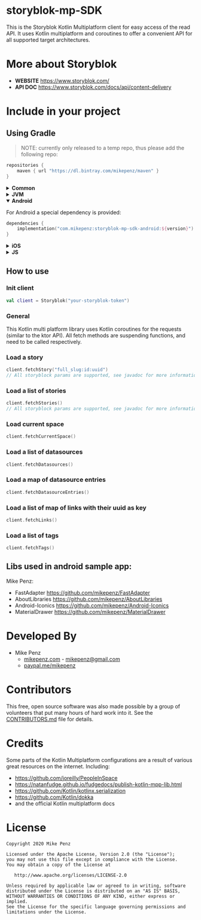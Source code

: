 # storyblok-mp-SDK

This is the Storyblok Kotlin Multiplatform client for easy access of the read API.
It uses Kotlin multiplatform and coroutines to offer a convenient API for all supported target architectures.

# More about Storyblok
- **WEBSITE** https://www.storyblok.com/
- **API DOC** https://www.storyblok.com/docs/api/content-delivery

# Include in your project
## Using Gradle

> NOTE: currently only released to a temp repo, thus please add the following repo:

```gradle
repositories {
    maven { url "https://dl.bintray.com/mikepenz/maven" }
}
```

<details><summary><b>Common</b></summary>
<p>

For experimental Kotlin [multiplatform projects](https://kotlinlang.org/docs/reference/multiplatform.html) the common module can only access APIs that are available on all the targets.
```kotlin
dependencies {
    implementation("com.mikepenz:storyblok-mp-sdk:${version}")
}
```

</p>
</details>

<details><summary><b>JVM</b></summary>
<p>

To use the storyblok SDK on JVM, you have to include:
```kotlin
dependencies {
    implementation("com.mikepenz:storyblok-mp-sdk-jvm:${version}")
}
```

</p>
</details>

<details open><summary><b>Android</b></summary>
<p>

For Android a special dependency is provided:
```kotlin
dependencies {
    implementation("com.mikepenz:storyblok-mp-sdk-android:${version}")
}
```

</p>
</details>

<details><summary><b>iOS</b></summary>
<p>

For iOS you will have to use the Kotlin Native [support](https://github.com/JetBrains/kotlin-native) and use the following dependency:
```kotlin
dependencies {
    implementation("com.mikepenz:storyblok-mp-sdk-ios:${version}")
}
```

</p>
</details>

<details><summary><b>JS</b></summary>
<p>

For JS (node-js) applications you will have to use the Kotlin JS [support](https://kotlinlang.org/docs/tutorials/javascript/kotlin-to-javascript/kotlin-to-javascript.html) and the following dependency:

```kotlin
dependencies {
    implementation("com.mikepenz:storyblok-mp-sdk-js:${version}")
}
```

</p>
</details>


## How to use
### Init client

```kotlin
val client = Storyblok("your-storyblok-token")
```

### General

This Kotlin multi platform library uses Kotlin coroutines for the requests (similar to the ktor API).
All fetch methods are suspending functions, and need to be called respectively.

### Load a story
```kotlin
client.fetchStory("full_slug:id:uuid")
// All storyblock params are supported, see javadoc for more information
```

### Load a list of stories
```kotlin
client.fetchStories()
// All storyblock params are supported, see javadoc for more information
```

### Load current space
```kotlin
client.fetchCurrentSpace()
```

### Load a list of datasources
```kotlin
client.fetchDatasources()
```

### Load a map of datasource entries
```kotlin
client.fetchDatasourceEntries()
```

### Load a list of map of links with their uuid as key
```kotlin
client.fetchLinks()
```

### Load a list of tags
```kotlin
client.fetchTags()
```


## Libs used in android sample app:
Mike Penz:
- FastAdapter https://github.com/mikepenz/FastAdapter
- AboutLibraries https://github.com/mikepenz/AboutLibraries
- Android-Iconics https://github.com/mikepenz/Android-Iconics
- MaterialDrawer https://github.com/mikepenz/MaterialDrawer

# Developed By

* Mike Penz 
  * [mikepenz.com](http://mikepenz.com) - <mikepenz@gmail.com>
  * [paypal.me/mikepenz](http://paypal.me/mikepenz)

# Contributors

This free, open source software was also made possible by a group of volunteers that put many hours of hard work into it. See the [CONTRIBUTORS.md](CONTRIBUTORS.md) file for details.


# Credits

Some parts of the Kotlin Multiplatform configurations are a result of various great resources on the internet. Including:
- https://github.com/joreilly/PeopleInSpace
- https://natanfudge.github.io/fudgedocs/publish-kotlin-mpp-lib.html
- https://github.com/Kotlin/kotlinx.serialization
- https://github.com/Kotlin/dokka
- and the official Kotlin multiplatform docs


# License

    Copyright 2020 Mike Penz

    Licensed under the Apache License, Version 2.0 (the "License");
    you may not use this file except in compliance with the License.
    You may obtain a copy of the License at

       http://www.apache.org/licenses/LICENSE-2.0

    Unless required by applicable law or agreed to in writing, software
    distributed under the License is distributed on an "AS IS" BASIS,
    WITHOUT WARRANTIES OR CONDITIONS OF ANY KIND, either express or implied.
    See the License for the specific language governing permissions and
    limitations under the License.
